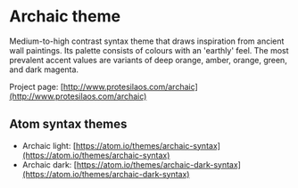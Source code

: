 # Archaic theme

Medium-to-high contrast syntax theme that draws inspiration from ancient wall paintings. Its palette consists of colours with an 'earthly' feel. The most prevalent accent values are variants of deep orange, amber, orange, green, and dark magenta.

Project page: [http://www.protesilaos.com/archaic](http://www.protesilaos.com/archaic)

## Atom syntax themes

- Archaic light: [https://atom.io/themes/archaic-syntax](https://atom.io/themes/archaic-syntax)
- Archaic dark: [https://atom.io/themes/archaic-dark-syntax](https://atom.io/themes/archaic-dark-syntax)
